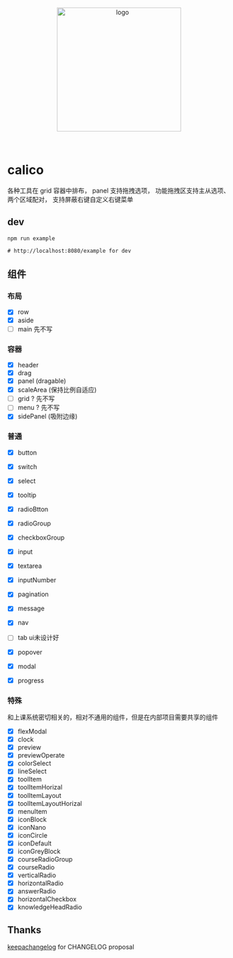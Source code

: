 <br>
<p align="center">
  <img width="280px" src="https://static.yi-you.org/calico/logo/logo.png" alt="logo" />
</p>
<br>

# calico
各种工具在 grid 容器中排布，
panel 支持拖拽选项，
功能拖拽区支持主从选项、两个区域配对，
支持屏蔽右键自定义右键菜单

## dev
```
npm run example

# http://localhost:8080/example for dev
```

## 组件

### 布局
- [x] row
- [x] aside
- [ ] main 先不写

### 容器
- [x] header
- [x] drag
- [x] panel (dragable)
- [x] scaleArea (保持比例自适应)
- [ ] grid ? 先不写
- [ ] menu ? 先不写
- [x] sidePanel (吸附边缘)     

### 普通
- [x] button
- [x] switch
- [x] select
- [x] tooltip
- [x] radioBtton
- [x] radioGroup
- [x] checkboxGroup
- [x] input
- [x] textarea
- [x] inputNumber
- [x] pagination
- [x] message
- [x] nav
- [ ] tab ui未设计好
- [x] popover
- [x] modal
- [x] progress


### 特殊
和上课系统密切相关的，相对不通用的组件，但是在内部项目需要共享的组件
- [x] flexModal
- [x] clock
- [x] preview
- [x] previewOperate
- [x] colorSelect
- [x] lineSelect
- [x] toolItem
- [x] toolItemHorizal
- [x] toolItemLayout
- [x] toolItemLayoutHorizal
- [x] menuItem
- [x] iconBlock
- [x] iconNano
- [x] iconCircle
- [x] iconDefault
- [x] iconGreyBlock
- [x] courseRadioGroup
- [x] courseRadio
- [x] verticalRadio
- [x] horizontalRadio
- [x] answerRadio
- [x] horizontalCheckbox
- [x] knowledgeHeadRadio

## Thanks

[keepachangelog](https://keepachangelog.com/zh-CN/1.0.0/) for CHANGELOG proposal